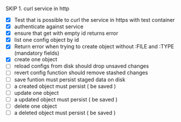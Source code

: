 SKIP 1. curl service in http 
-[x] Test that is possible to curl the service in https with test container
-[x] authenticate against service
-[x] ensure that get with empty id returns error
-[x] list one config object by id
-[x] Return error when trying to create object without :FILE and :TYPE (mandatory fields)
-[x] create one object
-[ ] reload configs from disk should drop unsaved changes
-[ ] revert config function should remove stashed changes
-[ ] save funtion must persist staged data on disk
-[ ] a created object must persist ( be saved )
-[ ] update one object
-[ ] a updated object must persist ( be saved )
-[ ] delete one object
-[ ] a deleted object must persist ( be saved )
